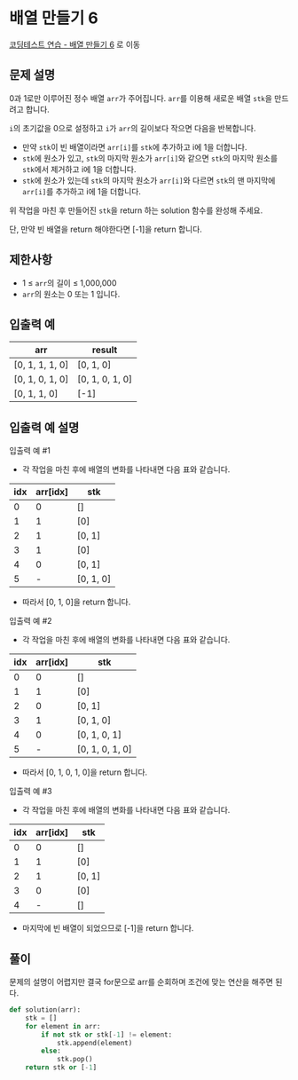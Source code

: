 # 배열 만들기 6

[코딩테스트 연습 - 배열 만들기 6][1] 로 이동

## 문제 설명

0과 1로만 이루어진 정수 배열 `arr`가 주어집니다. `arr`를 이용해 새로운 배열 `stk`을 만드려고 합니다.

`i`의 초기값을 0으로 설정하고 `i`가 `arr`의 길이보다 작으면 다음을 반복합니다.

- 만약 `stk`이 빈 배열이라면 `arr[i]`를 `stk`에 추가하고 i에 1을 더합니다.
- `stk`에 원소가 있고, `stk`의 마지막 원소가 `arr[i]`와 같으면 `stk`의 마지막 원소를 `stk`에서 제거하고 i에 1을 더합니다.
- `stk`에 원소가 있는데 `stk`의 마지막 원소가 `arr[i]`와 다르면 `stk`의 맨 마지막에 `arr[i]`를 추가하고 i에 1을 더합니다.

위 작업을 마친 후 만들어진 `stk`을 return 하는 solution 함수를 완성해 주세요.

단, 만약 빈 배열을 return 해야한다면 [-1]을 return 합니다.

## 제한사항

- 1 ≤ `arr`의 길이 ≤ 1,000,000
- `arr`의 원소는 0 또는 1 입니다.

## 입출력 예

| arr             | result          |
| --------------- | --------------- |
| [0, 1, 1, 1, 0] | [0, 1, 0]       |
| [0, 1, 0, 1, 0] | [0, 1, 0, 1, 0] |
| [0, 1, 1, 0]    | [-1]            |

## 입출력 예 설명

입출력 예 #1

- 각 작업을 마친 후에 배열의 변화를 나타내면 다음 표와 같습니다.

| idx | arr[idx] | stk       |
| --- | -------- | --------- |
| 0   | 0        | []        |
| 1   | 1        | [0]       |
| 2   | 1        | [0, 1]    |
| 3   | 1        | [0]       |
| 4   | 0        | [0, 1]    |
| 5   | -        | [0, 1, 0] |

- 따라서 [0, 1, 0]을 return 합니다.

입출력 예 #2

- 각 작업을 마친 후에 배열의 변화를 나타내면 다음 표와 같습니다.

| idx | arr[idx] | stk             |
| --- | -------- | --------------- |
| 0   | 0        | []              |
| 1   | 1        | [0]             |
| 2   | 0        | [0, 1]          |
| 3   | 1        | [0, 1, 0]       |
| 4   | 0        | [0, 1, 0, 1]    |
| 5   | -        | [0, 1, 0, 1, 0] |

- 따라서 [0, 1, 0, 1, 0]을 return 합니다.

입출력 예 #3

- 각 작업을 마친 후에 배열의 변화를 나타내면 다음 표와 같습니다.

| idx | arr[idx] | stk    |
| --- | -------- | ------ |
| 0   | 0        | []     |
| 1   | 1        | [0]    |
| 2   | 1        | [0, 1] |
| 3   | 0        | [0]    |
| 4   | -        | []     |

- 마지막에 빈 배열이 되었으므로 [-1]을 return 합니다.

## 풀이

문제의 설명이 어렵지만 결국 for문으로 arr를 순회하며 조건에 맞는 연산을 해주면 된다.

```python
def solution(arr):
    stk = []
    for element in arr:
        if not stk or stk[-1] != element:
            stk.append(element)
        else:
            stk.pop()
    return stk or [-1]
```

[1]: https://school.programmers.co.kr/learn/courses/30/lessons/181859
